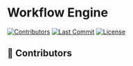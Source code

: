 # Workflow Engine

[![Contributors](https://img.shields.io/github/contributors/hulutech-web/workflow-engine?style=for-the-badge)](https://github.com/hulutech-web/workflow-engine/graphs/contributors)
    [![Last Commit](https://img.shields.io/github/last-commit/hulutech-web/workflow-engine?style=for-the-badge)](https://github.com/hulutech-web/workflow-engine/commits/main)
    [![License](https://img.shields.io/github/license/hulutech-web/workflow-engine?style=for-the-badge)](LICENSE)

## 👥 Contributors


<!-- CONTRIBUTORS-LIST:START -->
<!-- 该区域将由 GitHub Actions 自动填充 -->
<!-- CONTRIBUTORS-LIST:END -->